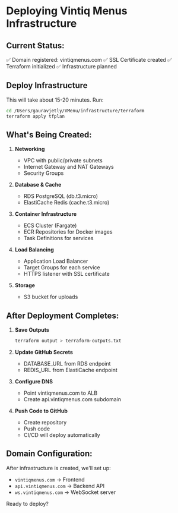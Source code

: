 # Deploying Vintiq Menus Infrastructure

## Current Status:
✅ Domain registered: vintiqmenus.com
✅ SSL Certificate created
✅ Terraform initialized
✅ Infrastructure planned

## Deploy Infrastructure

This will take about 15-20 minutes. Run:

```bash
cd /Users/gauravjetly/VMenu/infrastructure/terraform
terraform apply tfplan
```

## What's Being Created:

1. **Networking**
   - VPC with public/private subnets
   - Internet Gateway and NAT Gateways
   - Security Groups

2. **Database & Cache**
   - RDS PostgreSQL (db.t3.micro)
   - ElastiCache Redis (cache.t3.micro)

3. **Container Infrastructure**
   - ECS Cluster (Fargate)
   - ECR Repositories for Docker images
   - Task Definitions for services

4. **Load Balancing**
   - Application Load Balancer
   - Target Groups for each service
   - HTTPS listener with SSL certificate

5. **Storage**
   - S3 bucket for uploads

## After Deployment Completes:

1. **Save Outputs**
   ```bash
   terraform output > terraform-outputs.txt
   ```

2. **Update GitHub Secrets**
   - DATABASE_URL from RDS endpoint
   - REDIS_URL from ElastiCache endpoint

3. **Configure DNS**
   - Point vintiqmenus.com to ALB
   - Create api.vintiqmenus.com subdomain

4. **Push Code to GitHub**
   - Create repository
   - Push code
   - CI/CD will deploy automatically

## Domain Configuration:

After infrastructure is created, we'll set up:
- `vintiqmenus.com` → Frontend
- `api.vintiqmenus.com` → Backend API
- `ws.vintiqmenus.com` → WebSocket server

Ready to deploy?